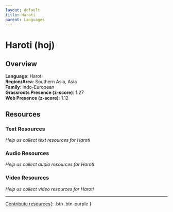 ```yaml
---
layout: default
title: Haroti
parent: Languages
---
```


# Haroti (hoj)

## Overview

**Language**: Haroti  
**Region/Area**: Southern Asia, Asia  
**Family**: Indo-European  
**Grassroots Presence (z-score)**: 1.27  
**Web Presence (z-score)**: 1.12  

## Resources

### Text Resources
*Help us collect text resources for Haroti*

### Audio Resources
*Help us collect audio resources for Haroti*

### Video Resources
*Help us collect video resources for Haroti*

---

[Contribute resources](https://forms.office.com/e/1SfLJx3u1r){: .btn .btn-purple }

